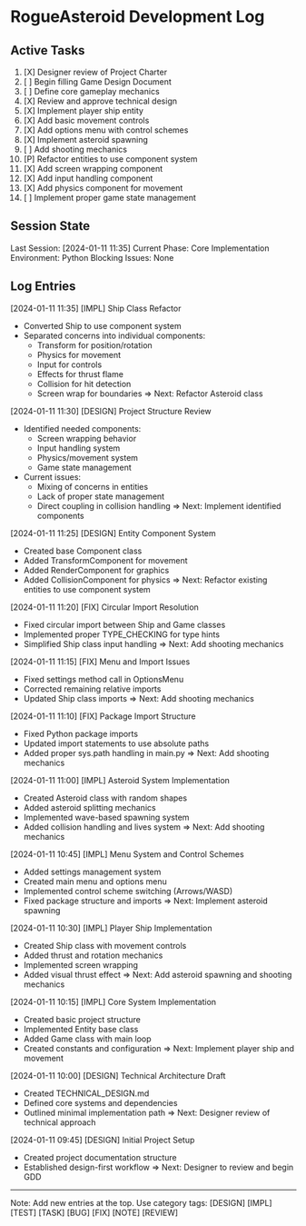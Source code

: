 # RogueAsteroid Development Log

## Active Tasks
1. [X] Designer review of Project Charter
2. [ ] Begin filling Game Design Document
3. [ ] Define core gameplay mechanics
4. [X] Review and approve technical design
5. [X] Implement player ship entity
6. [X] Add basic movement controls
7. [X] Add options menu with control schemes
8. [X] Implement asteroid spawning
9. [ ] Add shooting mechanics
10. [P] Refactor entities to use component system
11. [X] Add screen wrapping component
12. [X] Add input handling component
13. [X] Add physics component for movement
14. [ ] Implement proper game state management

## Session State
Last Session: [2024-01-11 11:35]
Current Phase: Core Implementation
Environment: Python
Blocking Issues: None

## Log Entries

[2024-01-11 11:35] [IMPL] Ship Class Refactor
- Converted Ship to use component system
- Separated concerns into individual components:
  * Transform for position/rotation
  * Physics for movement
  * Input for controls
  * Effects for thrust flame
  * Collision for hit detection
  * Screen wrap for boundaries
=> Next: Refactor Asteroid class

[2024-01-11 11:30] [DESIGN] Project Structure Review
- Identified needed components:
  * Screen wrapping behavior
  * Input handling system
  * Physics/movement system
  * Game state management
- Current issues:
  * Mixing of concerns in entities
  * Lack of proper state management
  * Direct coupling in collision handling
=> Next: Implement identified components

[2024-01-11 11:25] [DESIGN] Entity Component System
- Created base Component class
- Added TransformComponent for movement
- Added RenderComponent for graphics
- Added CollisionComponent for physics
=> Next: Refactor existing entities to use component system

[2024-01-11 11:20] [FIX] Circular Import Resolution
- Fixed circular import between Ship and Game classes
- Implemented proper TYPE_CHECKING for type hints
- Simplified Ship class input handling
=> Next: Add shooting mechanics

[2024-01-11 11:15] [FIX] Menu and Import Issues
- Fixed settings method call in OptionsMenu
- Corrected remaining relative imports
- Updated Ship class imports
=> Next: Add shooting mechanics

[2024-01-11 11:10] [FIX] Package Import Structure
- Fixed Python package imports
- Updated import statements to use absolute paths
- Added proper sys.path handling in main.py
=> Next: Add shooting mechanics

[2024-01-11 11:00] [IMPL] Asteroid System Implementation
- Created Asteroid class with random shapes
- Added asteroid splitting mechanics
- Implemented wave-based spawning system
- Added collision handling and lives system
=> Next: Add shooting mechanics

[2024-01-11 10:45] [IMPL] Menu System and Control Schemes
- Added settings management system
- Created main menu and options menu
- Implemented control scheme switching (Arrows/WASD)
- Fixed package structure and imports
=> Next: Implement asteroid spawning

[2024-01-11 10:30] [IMPL] Player Ship Implementation
- Created Ship class with movement controls
- Added thrust and rotation mechanics
- Implemented screen wrapping
- Added visual thrust effect
=> Next: Add asteroid spawning and shooting mechanics

[2024-01-11 10:15] [IMPL] Core System Implementation
- Created basic project structure
- Implemented Entity base class
- Added Game class with main loop
- Created constants and configuration
=> Next: Implement player ship and movement

[2024-01-11 10:00] [DESIGN] Technical Architecture Draft
- Created TECHNICAL_DESIGN.md
- Defined core systems and dependencies
- Outlined minimal implementation path
=> Next: Designer review of technical approach

[2024-01-11 09:45] [DESIGN] Initial Project Setup
- Created project documentation structure
- Established design-first workflow
=> Next: Designer to review and begin GDD

---
Note: Add new entries at the top. Use category tags: [DESIGN] [IMPL] [TEST] [TASK] [BUG] [FIX] [NOTE] [REVIEW] 